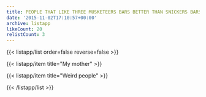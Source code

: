 ```yaml
---
title: PEOPLE THAT LIKE THREE MUSKETEERS BARS BETTER THAN SNICKERS BARS
date: '2015-11-02T17:10:57+00:00'
archive: listapp
likeCount: 20
relistCount: 3
---
```


<!--more-->

{{< listapp/list order=false reverse=false >}}

   {{< listapp/item title="My mother" >}}

   {{< listapp/item title="Weird people" >}}

{{< /listapp/list >}}
